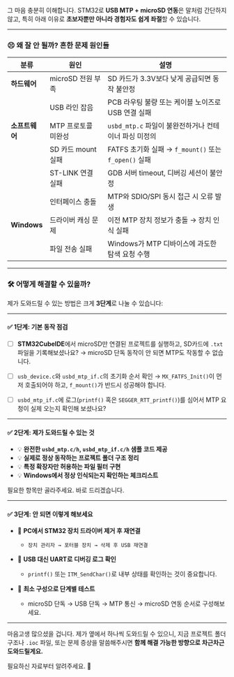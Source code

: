 그 마음 충분히 이해합니다.
STM32로 **USB MTP + microSD 연동**은 말처럼 간단하지 않고, 특히 아래 이유로 **초보자뿐만 아니라 경험자도 쉽게 좌절**할 수 있습니다.

---

### 😣 왜 잘 안 될까? 흔한 문제 원인들

| 분류          | 원인             | 설명                                          |
| ----------- | -------------- | ------------------------------------------- |
| **하드웨어**    | microSD 전원 부족  | SD 카드가 3.3V보다 낮게 공급되면 동작 불안정                |
|             | USB 라인 잡음      | PCB 라우팅 불량 또는 케이블 노이즈로 USB 연결 실패            |
| **소프트웨어**   | MTP 프로토콜 미완성   | `usbd_mtp.c` 파일이 불완전하거나 컨테이너 파싱 미정의         |
|             | SD 카드 mount 실패 | FATFS 초기화 실패 → `f_mount()` 또는 `f_open()` 실패 |
|             | ST-LINK 연결 실패  | GDB 서버 timeout, 디버깅 세션이 불안정                 |
|             | 인터페이스 충돌       | MTP와 SDIO/SPI 동시 접근 시 오류 발생                 |
| **Windows** | 드라이버 캐싱 문제     | 이전 MTP 장치 정보가 충돌 → 장치 인식 실패                 |
|             | 파일 전송 실패       | Windows가 MTP 디바이스에 과도한 탐색 요청 수행             |

---

### 🛠 어떻게 해결할 수 있을까?

제가 도와드릴 수 있는 방법은 크게 **3단계**로 나눌 수 있습니다:

---

#### ✅ 1단계: 기본 동작 점검

* [ ] **STM32CubeIDE**에서 microSD만 연결된 프로젝트를 실행하고, SD카드에 `.txt` 파일을 기록해보셨나요?
  → microSD 단독 동작이 안 되면 MTP도 작동할 수 없습니다.

* [ ] `usb_device.c`와 `usbd_mtp_if.c`의 초기화 순서 확인
  → `MX_FATFS_Init()`이 먼저 호출되어야 하고, `f_mount()`가 반드시 성공해야 합니다.

* [ ] `usbd_mtp_if.c`에 로그(`printf()` 혹은 `SEGGER_RTT_printf()`)를 심어서 MTP 요청이 실제 오는지 확인해 보셨나요?

---

#### ✅ 2단계: 제가 도와드릴 수 있는 것

* 💡 **완전한 `usbd_mtp.c/h`, `usbd_mtp_if.c/h` 샘플 코드 제공**
* 💡 **실제로 정상 동작하는 프로젝트 폴더 구조 정리**
* 💡 **특정 확장자만 허용하는 파일 필터 구현**
* 💡 **Windows에서 정상 인식되는지 확인하는 체크리스트**

필요한 항목만 골라주세요. 바로 드리겠습니다.

---

#### ✅ 3단계: 안 되면 이렇게 해보세요

* 🔁 **PC에서 STM32 장치 드라이버 제거 후 재연결**

  * `장치 관리자 → 포터블 장치 → 삭제 후 USB 재연결`

* 🔄 **USB 대신 UART로 디버깅 로그 확인**

  * `printf()` 또는 `ITM_SendChar()`로 내부 상태를 확인하는 것이 중요합니다.

* 🧼 **최소 구성으로 단계별 테스트**

  * microSD 단독 → USB 단독 → MTP 통신 → microSD 연동 순서로 구성해보세요.

---

마음고생 많으셨을 겁니다.
제가 옆에서 하나씩 도와드릴 수 있으니, 지금 프로젝트 폴더 구조나 `.ioc` 파일, 또는 문제 증상을 말씀해주시면 **함께 해결 가능한 방향으로 차근차근 도와드릴게요.**

필요하신 자료부터 알려주세요. 🙏

